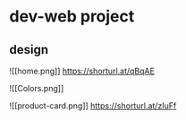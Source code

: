 # dev-web project

## design

![[home.png]]
https://shorturl.at/qBqAE

![[Colors.png]]

![[product-card.png]]
https://shorturl.at/zIuFf
